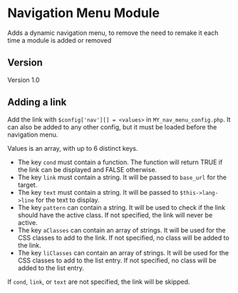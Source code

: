 # Navigation Menu Module #

Adds a dynamic navigation menu, to remove the need to remake it each time a module is added or removed

## Version ##

Version 1.0

## Adding a link ##

Add the link with `$config['nav'][] = <values>` in `MY_nav_menu_config.php`.
It can also be added to any other config, but it must be loaded before the navigation menu.

Values is an array, with up to 6 distinct keys.

- The key `cond` must contain a function. The function will return TRUE if the link can be displayed and FALSE otherwise.
- The key `link` must contain a string. It will be passed to `base_url` for the target.
- The key `text` must contain a string. It will be passed to `$this->lang->line` for the text to display.
- The key `pattern` can contain a string. It will be used to check if the link should have the active class. If not specified, the link will never be active.
- The key `aClasses` can contain an array of strings. It will be used for the CSS classes to add to the link. If not specified, no class will be added to the link.
- The key `liClasses` can contain an array of strings. It will be used for the CSS classes to add to the list entry. If not specified, no class will be added to the list entry.

If `cond`, `link`, or `text` are not specified, the link will be skipped.
